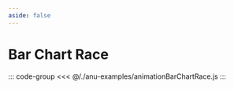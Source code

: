 ```yaml
---
aside: false
---
```

<script setup>
import { animationBarChartRace } from '../anu-examples/animationBarChartRace.js'
//import singleView  from '../vue_components/singleView.vue'
</script>

# Bar Chart Race

<singleView :scene="animationBarChartRace" />

::: code-group
<<< @/./anu-examples/animationBarChartRace.js 
:::